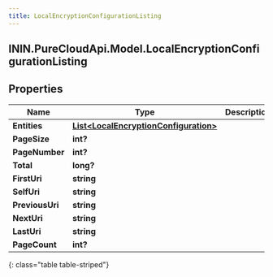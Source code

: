 ```yaml
---
title: LocalEncryptionConfigurationListing
---
```

## ININ.PureCloudApi.Model.LocalEncryptionConfigurationListing

## Properties

|Name | Type | Description | Notes|
|------------ | ------------- | ------------- | -------------|
| **Entities** | [**List&lt;LocalEncryptionConfiguration&gt;**](LocalEncryptionConfiguration.html) |  | [optional] |
| **PageSize** | **int?** |  | [optional] |
| **PageNumber** | **int?** |  | [optional] |
| **Total** | **long?** |  | [optional] |
| **FirstUri** | **string** |  | [optional] |
| **SelfUri** | **string** |  | [optional] |
| **PreviousUri** | **string** |  | [optional] |
| **NextUri** | **string** |  | [optional] |
| **LastUri** | **string** |  | [optional] |
| **PageCount** | **int?** |  | [optional] |
{: class="table table-striped"}


